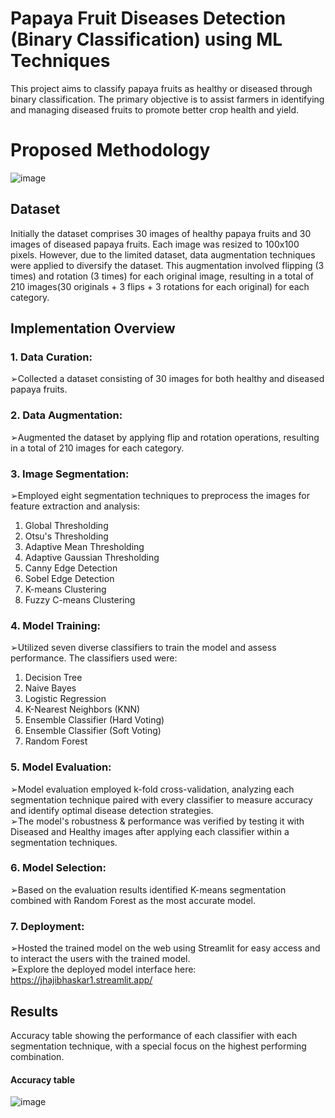 # Papaya Fruit Diseases Detection (Binary Classification) using ML Techniques
This project aims to classify papaya fruits as healthy or diseased through binary classification. The primary objective is to assist farmers in identifying and managing diseased fruits to promote better crop health and yield.

# Proposed Methodology
![image](https://github.com/Jhajibhaskar/Papaya-Fruit-Disease-Detection-using-ML-Techniques/assets/84240276/a5e51476-631a-4a4e-baf0-b779a2d0ec73)


## Dataset
Initially the dataset comprises 30 images of healthy papaya fruits and 30 images of diseased papaya fruits. Each image was resized to 100x100 pixels. However, due to the limited dataset, data augmentation techniques were applied to diversify the dataset. This augmentation involved flipping (3 times) and rotation (3 times) for each original image, resulting in a total of 210 images(30 originals + 3 flips + 3 rotations for each original) for each category.

## Implementation Overview
### 1. Data Curation:
➢Collected a dataset consisting of 30 images for both healthy and diseased papaya fruits.
### 2. Data Augmentation:
➢Augmented the dataset by applying flip and rotation operations, resulting in a total of 210 images for each category.
### 3. Image Segmentation:
➢Employed eight segmentation techniques to preprocess the images for feature extraction and analysis:
1. Global Thresholding<br>
2. Otsu's Thresholding<br>
3. Adaptive Mean Thresholding<br>
4. Adaptive Gaussian Thresholding<br>
5. Canny Edge Detection<br>
6. Sobel Edge Detection<br>
7. K-means Clustering<br>
8. Fuzzy C-means Clustering<br>
### 4. Model Training:
➢Utilized seven diverse classifiers to train the model and assess performance. The classifiers used were:
1. Decision Tree<br>
2. Naive Bayes<br>
3. Logistic Regression<br>
4. K-Nearest Neighbors (KNN)<br>
5. Ensemble Classifier (Hard Voting)<br>
6. Ensemble Classifier (Soft Voting)<br>
7. Random Forest<br>
### 5. Model Evaluation:
➢Model evaluation employed k-fold cross-validation, analyzing each segmentation technique paired with every classifier to measure accuracy and identify optimal disease detection strategies.<br>
➢The model's robustness & performance was verified by testing it with Diseased and Healthy images after applying each classifier within a segmentation techniques.
### 6. Model Selection:
➢Based on the evaluation results identified K-means segmentation combined with Random Forest as the most accurate model.
### 7. Deployment:
➢Hosted the trained model on the web using Streamlit for easy access and to interact the users with the trained model.<br>
➢Explore the deployed model interface here: https://jhajibhaskar1.streamlit.app/
## Results
Accuracy table showing the performance of each classifier with each segmentation technique, with a special focus on the highest performing combination.
#### Accuracy table
![image](https://github.com/Jhajibhaskar/Papaya-Fruit-Binary-Disease-Detection-using-ML-Techniques/assets/84240276/4147caa5-983e-4232-8bf3-c21e16dbee21)







